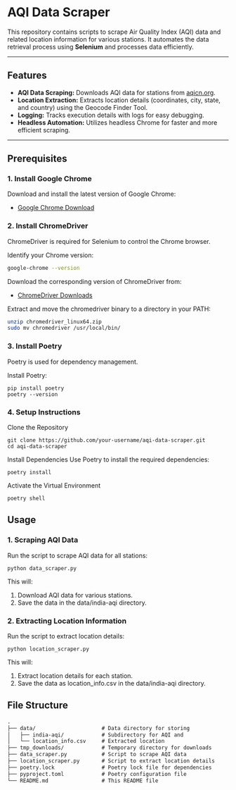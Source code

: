 # AQI Data Scraper

This repository contains scripts to scrape Air Quality Index (AQI) data and related location information for various stations. It automates the data retrieval process using **Selenium** and processes data efficiently.

---

## Features

- **AQI Data Scraping:** Downloads AQI data for stations from [aqicn.org](https://aqicn.org).
- **Location Extraction:** Extracts location details (coordinates, city, state, and country) using the Geocode Finder Tool.
- **Logging:** Tracks execution details with logs for easy debugging.
- **Headless Automation:** Utilizes headless Chrome for faster and more efficient scraping.

---

## Prerequisites

### 1. Install Google Chrome
Download and install the latest version of Google Chrome:
- [Google Chrome Download](https://www.google.com/chrome/)

### 2. Install ChromeDriver
ChromeDriver is required for Selenium to control the Chrome browser.

Identify your Chrome version:
```bash
google-chrome --version
```

Download the corresponding version of ChromeDriver from:

- [ChromeDriver Downloads](https://sites.google.com/chromium.org/driver/downloads?authuser=0)

Extract and move the chromedriver binary to a directory in your PATH:
```bash
unzip chromedriver_linux64.zip
sudo mv chromedriver /usr/local/bin/
```

### 3. Install Poetry
Poetry is used for dependency management.

Install Poetry:
```
pip install poetry
poetry --version
```

### 4. Setup Instructions
Clone the Repository
```
git clone https://github.com/your-username/aqi-data-scraper.git
cd aqi-data-scraper
```

Install Dependencies Use Poetry to install the required dependencies:
```
poetry install
```

Activate the Virtual Environment
```
poetry shell
```

## Usage
### 1. Scraping AQI Data
Run the script to scrape AQI data for all stations:

```
python data_scraper.py
```
This will:
1. Download AQI data for various stations.
2. Save the data in the data/india-aqi directory.

### 2. Extracting Location Information
Run the script to extract location details:
```
python location_scraper.py
```

This will:
1. Extract location details for each station.
2. Save the data as location_info.csv in the data/india-aqi directory.

## File Structure
```txt
.
├── data/                     # Data directory for storing 
│   ├── india-aqi/            # Subdirectory for AQI and 
│   └── location_info.csv     # Extracted location 
├── tmp_downloads/            # Temporary directory for downloads
├── data_scraper.py           # Script to scrape AQI data
├── location_scraper.py       # Script to extract location details
├── poetry.lock               # Poetry lock file for dependencies
├── pyproject.toml            # Poetry configuration file
└── README.md                 # This README file
```

